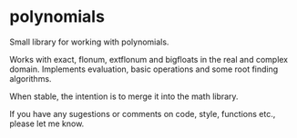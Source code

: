 # polynomials

Small library for working with polynomials.

Works with exact, flonum, extflonum and bigfloats in the real and complex domain.
Implements evaluation, basic operations and some root finding algorithms.

When stable, the intention is to merge it into the math library.

If you have any sugestions or comments on code, style, functions etc., please let me know.
